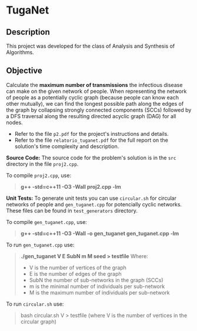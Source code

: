 # TugaNet

## Description

This project was developed for the class of Analysis and Synthesis of Algorithms.

## Objective

Calculate the **maximum number of transmissions** the infectious disease can make on the given network of people. When representing the network of people as a potentially cyclic graph (because people can know each other mutually), we can find the longest possible path along the edges of the graph by collapsing strongly connected components (SCCs) followed by a DFS traversal along the resulting directed acyclic graph (DAG) for all nodes.

- Refer to the file `p2.pdf` for the project's instructions and details.
- Refer to the file `relatorio_tuganet.pdf` for the full report on the solution's time complexity and description.

**Source Code:** The source code for the problem's solution is in the `src` directory in the file `proj2.cpp`.

To compile `proj2.cpp`, use:
> **g++ -std=c++11 -O3 -Wall proj2.cpp -lm**

**Unit Tests:** To generate unit tests you can use `circular.sh` for circular networks of people and
`gen_tuganet.cpp` for potencially cyclic networks. These files can be found in `test_generators` directory.

To compile `gen_tuganet.cpp`, use:
> **g++ -std=c++11 -O3 -Wall -o gen_tuganet gen_tuganet.cpp -lm**

To run `gen_tuganet.cpp` use:
> **./gen_tuganet V E SubN m M seed  > testfile**
>Where:
>- V is the number of vertices of the graph
>- E is the number of edges of the graph
>- SubN the number of sub-networks in the graph (SCCs)
>- m is the minimal number of individuals per sub-network
>- M is the maximum number of individuals per sub-network

To run `circular.sh` use:
> bash circular.sh V > testfile (where V is the number of vertices in the circular graph)
